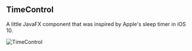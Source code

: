 ## TimeControl
A little JavaFX component that was inspired by Apple's sleep timer in iOS 10.

![TimeControl](https://dl.dropboxusercontent.com/u/84552/TimeControl.png)

